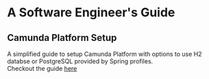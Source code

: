 # A Software Engineer's Guide

## Camunda Platform Setup
A simplified guide to setup Camunda Platform with options to use H2 databse or PostgreSQL provided by Spring profiles.<br />
Checkout the guide [here](https://github.com/darkhorse1998/Camunda/tree/master/camunda-platform-setup)